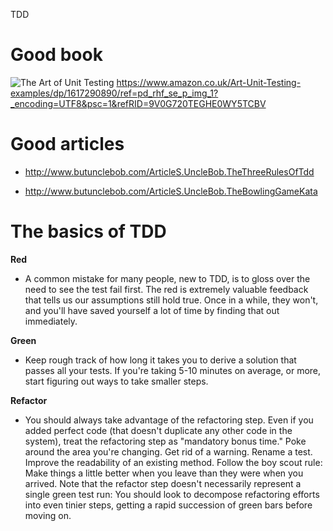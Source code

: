 ﻿TDD

# Good book
![The Art of Unit Testing](https://www.pricerunner.com/product/640x640/1577337592/The-Art-of-Unit-Testing-with-examples-in-C-.jpg)
https://www.amazon.co.uk/Art-Unit-Testing-examples/dp/1617290890/ref=pd_rhf_se_p_img_1?_encoding=UTF8&psc=1&refRID=9V0G720TEGHE0WY5TCBV


# Good articles
- http://www.butunclebob.com/ArticleS.UncleBob.TheThreeRulesOfTdd

- http://www.butunclebob.com/ArticleS.UncleBob.TheBowlingGameKata


# The basics of TDD

**Red** 
- A common mistake for many people, new to TDD, is to gloss over the need to see the test fail first. The red is extremely valuable feedback that tells us our assumptions still hold true. Once in a while, they won't, and you'll have saved yourself a lot of time by finding that out immediately.

**Green** 
- Keep rough track of how long it takes you to derive a solution that passes all your tests. If you're taking 5-10 minutes on average, or more, start figuring out ways to take smaller steps.

**Refactor** 
- You should always take advantage of the refactoring step. Even if you added perfect code (that doesn't duplicate any other code in the system), treat the refactoring step as "mandatory bonus time." Poke around the area you're changing. Get rid of a warning. Rename a test. Improve the readability of an existing method. Follow the boy scout rule: Make things a little better when you leave than they were when you arrived. Note that the refactor step doesn't necessarily represent a single green test run: You should look to decompose refactoring efforts into even tinier steps, getting a rapid succession of green bars before moving on.
